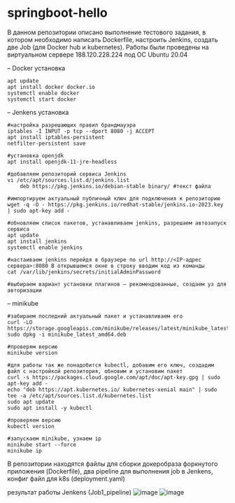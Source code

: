 # springboot-hello

В данном репозитории описано выполнение тестового задания, в котором необходимо написать Dockerfile, настроить Jenkins, создать две Job (для Docker hub и kubernetes).
Работы были проведены на виртуальном сервере 188.120.228.224 под ОС Ubuntu 20.04 

– Docker установка
```
apt update
apt install docker docker.io
systemctl enable docker
systemctl start docker
```
– Jenkens установка
```
#настройка разрешающих правил брандмауэра
iptables -I INPUT -p tcp --dport 8080 -j ACCEPT
apt install iptables-persistent
netfilter-persistent save

#установка openjdk
apt install openjdk-11-jre-headless

#добавляем репозиторий сервиса Jenkins
vi /etc/apt/sources.list.d/jenkins.list
	deb https://pkg.jenkins.io/debian-stable binary/ #текст файла

#импортируем актуальный публичный ключ для подключения к репозиторию
wget -q -O - https://pkg.jenkins.io/redhat-stable/jenkins.io-2023.key | sudo apt-key add -

#обновляем список пакетов, устанавливаем jenkins, разрешаем автозапуск сервиса
apt update
apt install jenkins
systemctl enable jenkins

#настаиваем jenkins перейдя в браузере по url http://<IP-адрес сервера>:8080 В открывшемся окне в строку вводим код из команды
cat /var/lib/jenkins/secrets/initialAdminPassword

#выбираем вариант установки плагинов — рекомендованные, создаем уз для авторизации
```
– minikube
```
#забираем последний актуальный пакет и устанавливаем его
curl -LO https://storage.googleapis.com/minikube/releases/latest/minikube_latest_amd64.deb
sudo dpkg -i minikube_latest_amd64.deb

#проверям версию
minikube version

#для работы так же понадобится kubectl, добавим его ключ, создадим файл с настройкой репозитория, обновим и установим пакет
curl -s https://packages.cloud.google.com/apt/doc/apt-key.gpg | sudo apt-key add -
echo "deb https://apt.kubernetes.io/ kubernetes-xenial main" | sudo tee -a /etc/apt/sources.list.d/kubernetes.list
sudo apt update
sudo apt install -y kubectl

#проверяем версию 
kubectl version

#запускаем minikube, узнаем ip
minikube start --force
minikube ip
```

В репозитории находятся файлы для сборки докеробраза форкнутого приложения (Dockerfile), два pipeline для выполнения job в Jenkens, конфиг файл для k8s (deployment.yaml)


результат работы Jenkens (Job1_pipeline) 
![image](https://github.com/gh9ew3/springboot-hello/assets/149467039/65b969a8-089f-4851-95f3-d9867448beb3)
![image](https://github.com/gh9ew3/springboot-hello/assets/149467039/f95879ca-6700-42cc-a4d4-3962c767a955)



